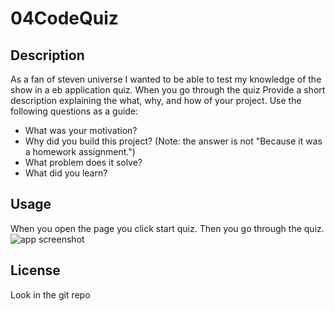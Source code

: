 # 04CodeQuiz

## Description

As a fan of steven universe I wanted to be able to test my knowledge of the show in a eb application quiz. When you go through the quiz Provide a short description explaining the what, why, and how of your project. Use the following questions as a guide:

- What was your motivation?
- Why did you build this project? (Note: the answer is not "Because it was a homework assignment.")
- What problem does it solve?
- What did you learn?



## Usage

When you open the page you click start quiz. Then you go through the quiz.
  ![app screenshot](https://user-images.githubusercontent.com/127989017/233455078-914ab9d2-97cc-497e-965b-0f42a3447ae7.png)


## License

Look in the git repo
